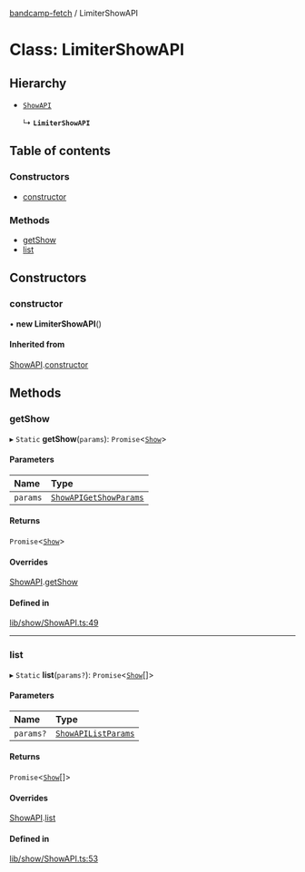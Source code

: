 [bandcamp-fetch](../README.md) / LimiterShowAPI

# Class: LimiterShowAPI

## Hierarchy

- [`ShowAPI`](ShowAPI.md)

  ↳ **`LimiterShowAPI`**

## Table of contents

### Constructors

- [constructor](LimiterShowAPI.md#constructor)

### Methods

- [getShow](LimiterShowAPI.md#getshow)
- [list](LimiterShowAPI.md#list)

## Constructors

### constructor

• **new LimiterShowAPI**()

#### Inherited from

[ShowAPI](ShowAPI.md).[constructor](ShowAPI.md#constructor)

## Methods

### getShow

▸ `Static` **getShow**(`params`): `Promise`<[`Show`](../interfaces/Show.md)\>

#### Parameters

| Name | Type |
| :------ | :------ |
| `params` | [`ShowAPIGetShowParams`](../interfaces/ShowAPIGetShowParams.md) |

#### Returns

`Promise`<[`Show`](../interfaces/Show.md)\>

#### Overrides

[ShowAPI](ShowAPI.md).[getShow](ShowAPI.md#getshow)

#### Defined in

[lib/show/ShowAPI.ts:49](https://github.com/patrickkfkan/bandcamp-fetch/blob/eace49c/src/lib/show/ShowAPI.ts#L49)

___

### list

▸ `Static` **list**(`params?`): `Promise`<[`Show`](../interfaces/Show.md)[]\>

#### Parameters

| Name | Type |
| :------ | :------ |
| `params?` | [`ShowAPIListParams`](../interfaces/ShowAPIListParams.md) |

#### Returns

`Promise`<[`Show`](../interfaces/Show.md)[]\>

#### Overrides

[ShowAPI](ShowAPI.md).[list](ShowAPI.md#list)

#### Defined in

[lib/show/ShowAPI.ts:53](https://github.com/patrickkfkan/bandcamp-fetch/blob/eace49c/src/lib/show/ShowAPI.ts#L53)
